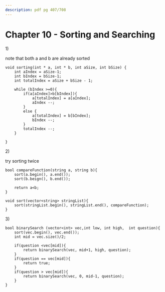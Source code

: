 ```yaml
---
description: pdf pg 407/708
---
```


# Chapter 10 - Sorting and Searching

1\)

note that both a and b are already sorted 

```text
void sorting(int * a, int * b, int aSize, int bSize) {
	int aIndex = aSize-1;
	int bIndex = bSize-1;
	int totalIndex = aSize + bSize - 1;

	while (bIndex >=0){
		if(a[aIndex]>b[bIndex]){
			a[totalIndex] = a[aIndex];
			aIndex --;
		}
		else {
			a[totalIndex] = b[bIndex];
			bIndex --;
		}
		totalIndex --;
	}

}
```

2\) 

try sorting twice 

```text
bool compareFunction(string a, string b){
	sort(a.begin(), a.end());
	sort(b.beign(), b.end());

	return a<b; 
}

void sort(vector<string> stringList){
	sort(stringList.begin(), stringList.end(), compareFunction);
}
```

3\) 

```text
bool binarySearch (vector<int> vec,int low, int high,  int question){
	sort(vec.begin(), vec.end());
	int mid = vec.size()/2;

	if(question <vec[mid]){
		return binarySearch(vec, mid+1, high, question);
	}
	if(question == vec[mid]){
		return true;
	}
	if(question > vec[mid]){
		return binarySearch(vec, 0, mid-1, question);
	}
}

```



